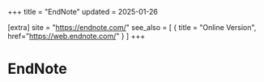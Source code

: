 +++
title = "EndNote"
updated = 2025-01-26

[extra]
site = "https://endnote.com/"
see_also = [
    { title = "Online Version", href="https://web.endnote.com/" }
]
+++

# EndNote
